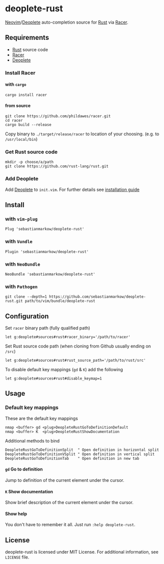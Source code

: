 # deoplete-rust

[Neovim][neovim]/[Deoplete][deoplete] auto-completion source for [Rust][rust]
via [Racer][racer].


## Requirements
* [Rust][rust] source code
* [Racer][racer]
* [Deoplete][deoplete]

### Install Racer
#### with `cargo`
~~~
cargo install racer
~~~

#### from source
~~~
git clone https://github.com/phildawes/racer.git
cd racer
cargo build --release
~~~

Copy binary to `./target/release/racer` to location of your choosing.
(e.g. to `/usr/local/bin`)

### Get Rust source code
~~~
mkdir -p choose/a/path
git clone https://github.com/rust-lang/rust.git
~~~

### Add Deoplete
Add [Deoplete][deoplete] to `init.vim`.
For further details see [installation guide](https://github.com/Shougo/deoplete.nvim#installation)


## Install
### with `vim-plug`
~~~
Plug 'sebastianmarkow/deoplete-rust'
~~~

### with `Vundle`
~~~
Plugin 'sebastianmarkow/deoplete-rust'
~~~

### with `NeoBundle`
~~~
NeoBundle 'sebastianmarkow/deoplete-rust'
~~~

### with `Pathogen`
~~~
git clone --depth=1 https://github.com/sebastianmarkow/deoplete-rust.git path/to/vim/bundle/deoplete-rust
~~~


## Configuration
Set `racer` binary path (fully qualified path)
~~~
let g:deoplete#sources#rust#racer_binary='/path/to/racer'
~~~

Set Rust source code path (when cloning from Github usually ending on `/src`)
~~~
let g:deoplete#sources#rust#rust_source_path='/path/to/rust/src'
~~~

To disable default key mappings (`gd` & `K`) add the following
~~~
let g:deoplete#sources#rust#disable_keymap=1
~~~


## Usage
### Default key mappings
These are the default key mappings
~~~
nmap <buffer> gd <plug>DeopleteRustGoToDefinitionDefault
nmap <buffer> K  <plug>DeopleteRustShowDocumentation
~~~

Additional methods to bind
~~~
DeopleteRustGoToDefinitionSplit  " Open definition in horizontal split
DeopleteRustGoToDefinitionVSplit " Open definition in vertical split
DeopleteRustGoToDefinitionTab    " Open definition in new tab
~~~

#### `gd` Go to definition
Jump to definition of the current element under the cursor.

#### `K` Show documentation
Show brief description of the current element under the cursor.

#### Show help
You don't have to remember it all. Just run `:help deoplete-rust`.

## License
deoplete-rust is licensed under MIT License.
For additional information, see `LICENSE` file.

[racer]: https://github.com/phildawes/racer
[neovim]: https://github.com/neovim/neovim
[deoplete]: https://github.com/Shougo/deoplete.nvim
[rust]: https://github.com/rust-lang/rust
